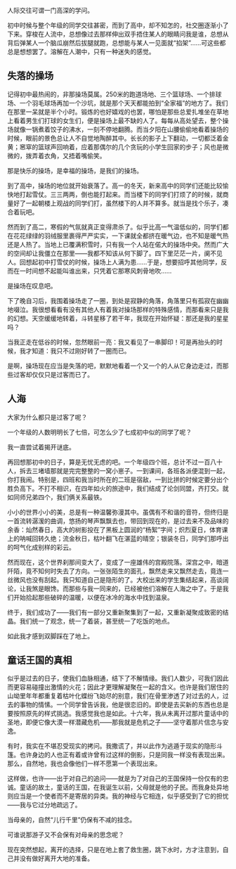 ---
---

人际交往可谓一门高深的学问。

初中时候与整个年级的同学交往甚密，而到了高中，却不知怎的，社交圈逐渐小了下来。穿梭在人流中，总想像过去那样伸出双手捂住某人的眼睛问我是谁，总想从背后弹某人一个脑瓜崩然后拔腿就跑，总想能与某人一见面就“掐架”……可这些都总是想想罢了。溶解在人潮中，只有一种迷失的感觉。

## 失落的操场

记得初中最热闹的，非那操场莫属。250米的跑道场地、三个篮球场、一个排球场、一个羽毛球场再加一个沙坑，就是那个天天都能拍到“全家福”的地方了。我们在那里一呆就是半个小时。锻炼的也好嬉戏的也罢，哪怕是那些总爱扎堆坐在草地上看着男生们打球的女生们，便是操场上最不缺的人了。每每从高处望去，整个操场就像一锅煮着饺子的沸水，一刻不停地翻腾。而当夕阳在山腰偷偷地看着操场的时候，眼前的景色总让人不自觉地陶醉其中。长长的影子上下翻动，一切都泛着金黄；窸窣的篮球声回响着，应着那偶尔的几个贪玩的小学生回家的步子；风也是微微的，拨弄着衣角，又捂着嘴偷笑。

那是快乐的操场，是幸福的操场，是我们的操场。

到了高中，操场的地位就开始衰落了。高一的冬天，新来高中的同学们还能比较愉快地打起雪仗。三三两两，倒也能打起来。而当楼下的同学们打烦了的时候，就商量好了一起朝楼上观战的同学们打，虽然楼下的人并不算多。就当是找个乐子，凑合着玩吧。

然而到了高二，寒假的气氛就真正变得肃杀了。似乎比高一气温低似的，同学们都在花花绿绿的羽绒服里裹得严严实实，一下课就全都挤在暖气边，也不知是暖气热还是人热了。当地上已覆满积雪时，只有我一个人站在偌大的操场中央。然而广大的空间却让我僵立在那里——我都不知该从何下脚了。四下里茫茫一片，阒不见人。回想起初中打雪仗的时候，操场上人满为患……于是，想要招呼其他同学，反而在一时间想不起能叫谁出来，只凭着它那寒风刺骨地吹……

是操场在叹息吧。

下了晚自习后，我围着操场走了一圈，到处是寂静的角落，角落里只有孤寂在幽幽地啜泣。我很想看看有没有其他人有着我对操场那样的特殊感情，而那看来只是我的幻想。天空缓缓地转着，斗转星移了若干年，我现在开始怀疑：那还是我的星星吗？

当我正走在低谷的时候，忽然眼前一亮：我又看见了一串脚印！可是再抬头的时候，我才知道：我只不过刚好转了一圈而已。

是啊，操场现在应当是失落的吧，默默地看着一个又一个的人从它身边走过，而那些过客却仅仅只是过客而已了。

## 人海

大家为什么都只是过客了呢？

一个年级的人数明明长了七倍，可怎么少了七成初中似的同学了呢？

我一直尝试着揭开谜底。

再回想那初中的日子，算是无忧无虑的吧。一个年级四个班，总计不过一百八十人，拆去三堵墙那就是完完整整的一窝小崽子。一到课间，各班各派便混到一起，你打我闹。特别是，四班和我当时所在的二班是宿敌，一到比拼的时候定要分出个胜负高下。不打不相识，在四年如火的旅途中，我们结成了论剑同盟，齐打交。就如同师兄弟四个，我们俩关系最铁。

小小的世界小小的美，总是有一种温馨弥漫其中。虽偶有不和谐的音符，但终归是一首流转潺湲的曲调，悠扬的琴声飘飘去也，带回到现在的，是过去来不及品味的余香：灿然春日，高大的树影投在了黑板上圆润的“杨絮”字间；炽烈夏日，体育课上的呐喊回转久绝；流金秋日，枯叶翻飞在湛蓝的晴空；银装冬日，同学们那呼出的呵气化成别样的彩云。

然而现在，这个世界刹那间变大了，变成了一座雄伟的宫殿院落。深宫之中，暗道阡陌，竟不知何时失去了方向。一张张陌生的面孔，飘然走来又飘然走去，竟连一丝微风也没有刮起。我只知道自己是隐形的了。大校出来的学生集结起来，高谈阔论，让我煞是眼馋。而那些与我一同来的，已经被他们溶解在人海之中了。于是我们开始拾起那些破碎的温暖，以便在冰冷的海水中找到温泉。

终于，我们成功了——我们有一部分又重新聚集到了一起，又重新凝聚成致密的结晶。我们统一了观念，统一了着装，甚至统一了吃饭的地点。

如此我才感到双脚踩在了地上。

## 童话王国的真相

似乎是过去的日子，使我们血脉相通，结下了不解情缘。我们人数少，可我们因此而更容易碰撞出激情的火花；因此才更理解凝聚在一起的含义。也许是我们居住的山坳里年年都重复着枯叶化蝶纷飞始尽的别意，我们在骨里渗透了对过去的人，过去的事物的情愫。一个同学曾告诉我，他是很恋旧的。即使是去买新的东西也总是要按照原先的样式挑选。我感觉我也是如此。十六年，我从未离开过那片童话中的圣地，即便它像大漠一样潜藏危机——那我就是危机之子——坚守着那片信念与安逸。

有时，我实在不堪忍受现实的拷问。我撒谎了，并以此作为逃遁于现实的隐形斗篷。也许身边的人也正有着或许曾有过这样的倒影，只是同我一样没有表现出来。那么，自然地，我也会像他们一样不愿第一个表现出来。

这样做，也许——出于对自己的追问——就是为了对自己的王国保持一份仅有的忠诚。童话的故土，童话的王国，在我诞生以前，父母就是他的子民。而我身处异地则应当是一个使者而不是寄居的异类。我的神经与它相连，似乎感受到了它的担忧——我与它过分地疏远了。

当母亲的，自然“儿行千里”仍保有不减的挂念。

可谁说那游子又不会保有对母亲的思念呢？

现在突然想起，离开的选择，只是在地上套了救生圈，跳下水时，方才注意到，自己并没有做好离开大地的准备。